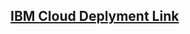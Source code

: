 ## [IBM Cloud Deplyment Link](https://dataplatform.cloud.ibm.com/analytics/notebooks/v2/d97fcb54-b7e4-4367-9bf7-7021e61e7a9a/view?access_token=8495bdd4d458c775333042dafe0ceaa1ec85f2ca01ce3595dfcb068f485eb9ec)